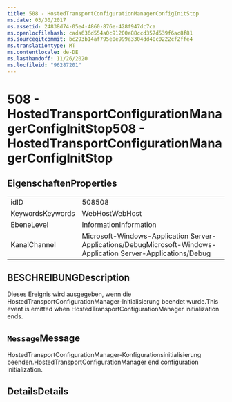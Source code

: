 ```yaml
---
title: 508 - HostedTransportConfigurationManagerConfigInitStop
ms.date: 03/30/2017
ms.assetid: 24838d74-05e4-4860-876e-428f947dc7ca
ms.openlocfilehash: cada636d554a0c91200e88ccd357d539f6ac8f81
ms.sourcegitcommit: bc293b14af795e0e999e3304dd40c0222cf2ffe4
ms.translationtype: MT
ms.contentlocale: de-DE
ms.lasthandoff: 11/26/2020
ms.locfileid: "96287201"
---
```

# <a name="508---hostedtransportconfigurationmanagerconfiginitstop"></a><span data-ttu-id="e22dc-102">508 - HostedTransportConfigurationManagerConfigInitStop</span><span class="sxs-lookup"><span data-stu-id="e22dc-102">508 - HostedTransportConfigurationManagerConfigInitStop</span></span>

## <a name="properties"></a><span data-ttu-id="e22dc-103">Eigenschaften</span><span class="sxs-lookup"><span data-stu-id="e22dc-103">Properties</span></span>  
  
|||  
|-|-|  
|<span data-ttu-id="e22dc-104">id</span><span class="sxs-lookup"><span data-stu-id="e22dc-104">ID</span></span>|<span data-ttu-id="e22dc-105">508</span><span class="sxs-lookup"><span data-stu-id="e22dc-105">508</span></span>|  
|<span data-ttu-id="e22dc-106">Keywords</span><span class="sxs-lookup"><span data-stu-id="e22dc-106">Keywords</span></span>|<span data-ttu-id="e22dc-107">WebHost</span><span class="sxs-lookup"><span data-stu-id="e22dc-107">WebHost</span></span>|  
|<span data-ttu-id="e22dc-108">Ebene</span><span class="sxs-lookup"><span data-stu-id="e22dc-108">Level</span></span>|<span data-ttu-id="e22dc-109">Information</span><span class="sxs-lookup"><span data-stu-id="e22dc-109">Information</span></span>|  
|<span data-ttu-id="e22dc-110">Kanal</span><span class="sxs-lookup"><span data-stu-id="e22dc-110">Channel</span></span>|<span data-ttu-id="e22dc-111">Microsoft-Windows-Application Server-Applications/Debug</span><span class="sxs-lookup"><span data-stu-id="e22dc-111">Microsoft-Windows-Application Server-Applications/Debug</span></span>|  
  
## <a name="description"></a><span data-ttu-id="e22dc-112">BESCHREIBUNG</span><span class="sxs-lookup"><span data-stu-id="e22dc-112">Description</span></span>  

 <span data-ttu-id="e22dc-113">Dieses Ereignis wird ausgegeben, wenn die HostedTransportConfigurationManager-Initialisierung beendet wurde.</span><span class="sxs-lookup"><span data-stu-id="e22dc-113">This event is emitted when HostedTransportConfigurationManager initialization ends.</span></span>  
  
## <a name="message"></a><span data-ttu-id="e22dc-114">`Message`</span><span class="sxs-lookup"><span data-stu-id="e22dc-114">Message</span></span>  

 <span data-ttu-id="e22dc-115">HostedTransportConfigurationManager-Konfigurationsinitialisierung beenden.</span><span class="sxs-lookup"><span data-stu-id="e22dc-115">HostedTransportConfigurationManager end configuration initialization.</span></span>  
  
## <a name="details"></a><span data-ttu-id="e22dc-116">Details</span><span class="sxs-lookup"><span data-stu-id="e22dc-116">Details</span></span>
